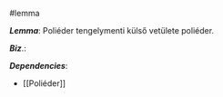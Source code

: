 #lemma 

***Lemma***: Poliéder tengelymenti külső vetülete poliéder.


***Biz***.: 


***Dependencies***:
- [[Poliéder]]